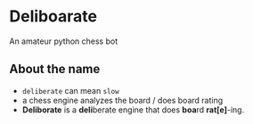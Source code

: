 # Deliboarate
An amateur python chess bot

## About the name
- `deliberate` can mean `slow`
- a chess engine analyzes the board / does board rating
- **Deliborate** is a **deli**berate engine that does **boa**rd **rat[e]**-ing.
 
